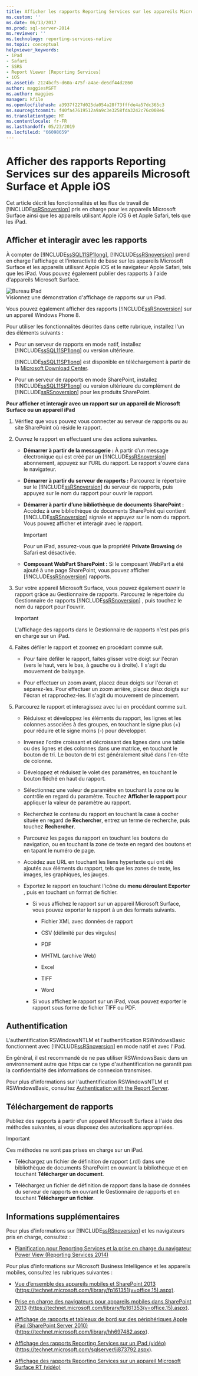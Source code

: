 ```yaml
---
title: Afficher les rapports Reporting Services sur les appareils Microsoft Surface et Apple iOS | Microsoft Docs
ms.custom: ''
ms.date: 06/13/2017
ms.prod: sql-server-2014
ms.reviewer: ''
ms.technology: reporting-services-native
ms.topic: conceptual
helpviewer_keywords:
- iPad
- Safari
- SSRS
- Report Viewer [Reporting Services]
- iOS
ms.assetid: 2124bcf5-d60a-475f-a4ae-de6df44d2860
author: maggiesMSFT
ms.author: maggies
manager: kfile
ms.openlocfilehash: a3937f227d025da054a28f73fffde4a57dc365c3
ms.sourcegitcommit: f40fa47619512a9a9c3e3258fda3242c76c008e6
ms.translationtype: MT
ms.contentlocale: fr-FR
ms.lasthandoff: 05/23/2019
ms.locfileid: "66098659"
---
```

# <a name="view-reporting-services-reports-on-microsoft-surface-devices-and--apple-ios-devices"></a>Afficher des rapports Reporting Services sur des appareils Microsoft Surface et Apple iOS
  Cet article décrit les fonctionnalités et les flux de travail de [!INCLUDE[ssRSnoversion](../includes/ssrsnoversion-md.md)] pris en charge pour les appareils Microsoft Surface ainsi que les appareils utilisant Apple iOS 6 et Apple Safari, tels que les iPad.  
  
## <a name="view-and-interact-with-reports"></a>Afficher et interagir avec les rapports  
 À compter de [!INCLUDE[ssSQL11SP1long](../includes/sssql11sp1long-md.md)], [!INCLUDE[ssRSnoversion](../includes/ssrsnoversion-md.md)] prend en charge l'affichage et l'interactivité de base sur les appareils Microsoft Surface et les appareils utilisant Apple iOS et le navigateur Apple Safari, tels que les iPad. Vous pouvez également publier des rapports à l'aide d'appareils Microsoft Surface.  
  
 ![Bureau IPad](media/videothumbnail.jpg "bureau IPad")  
Visionnez une démonstration d'affichage de rapports sur un iPad.  
  
 Vous pouvez également afficher des rapports [!INCLUDE[ssRSnoversion](../includes/ssrsnoversion-md.md)] sur un appareil Windows Phone 8.  
  
 Pour utiliser les fonctionnalités décrites dans cette rubrique, installez l'un des éléments suivants :  
  
-   Pour un serveur de rapports en mode natif, installez [!INCLUDE[ssSQL11SP1long](../includes/sssql11sp1long-md.md)] ou version ultérieure.  
  
     [!INCLUDE[ssSQL11SP1long](../includes/sssql11sp1long-md.md)] est disponible en téléchargement à partir de la [Microsoft Download Center](https://www.microsoft.com/download/details.aspx?id=35575).  
  
-   Pour un serveur de rapports en mode SharePoint, installez [!INCLUDE[ssSQL11SP1long](../includes/sssql11sp1long-md.md)] ou version ultérieure du complément de [!INCLUDE[ssRSnoversion](../includes/ssrsnoversion-md.md)] pour les produits SharePoint.  
  
 **Pour afficher et interagir avec un rapport sur un appareil de Microsoft Surface ou un appareil iPad**  
  
1.  Vérifiez que vous pouvez vous connecter au serveur de rapports ou au site SharePoint où réside le rapport.  
  
2.  Ouvrez le rapport en effectuant une des actions suivantes.  
  
    -   **Démarrer à partir de la messagerie :** À partir d’un message électronique qui est créé par un [!INCLUDE[ssRSnoversion](../includes/ssrsnoversion-md.md)] abonnement, appuyez sur l’URL du rapport. Le rapport s'ouvre dans le navigateur.  
  
    -   **Démarrer à partir du serveur de rapports :** Parcourez le répertoire sur le [!INCLUDE[ssRSnoversion](../includes/ssrsnoversion-md.md)] du serveur de rapports, puis appuyez sur le nom du rapport pour ouvrir le rapport.  
  
    -   **Démarrer à partir d’une bibliothèque de documents SharePoint :** Accédez à une bibliothèque de documents SharePoint qui contient [!INCLUDE[ssRSnoversion](../includes/ssrsnoversion-md.md)] signale et appuyez sur le nom du rapport. Vous pouvez afficher et interagir avec le rapport.  
  
        > [!IMPORTANT]  
        >  Pour un iPad, assurez-vous que la propriété **Private Browsing** de Safari est désactivée.  
  
    -   **Composant WebPart SharePoint :** Si le composant WebPart a été ajouté à une page SharePoint, vous pouvez afficher [!INCLUDE[ssRSnoversion](../includes/ssrsnoversion-md.md)] rapports.  
  
3.  Sur votre appareil Microsoft Surface, vous pouvez également ouvrir le rapport grâce au Gestionnaire de rapports. Parcourez le répertoire du Gestionnaire de rapports [!INCLUDE[ssRSnoversion](../includes/ssrsnoversion-md.md)] , puis touchez le nom du rapport pour l'ouvrir.  
  
    > [!IMPORTANT]  
    >  L'affichage des rapports dans le Gestionnaire de rapports n'est pas pris en charge sur un iPad.  
  
4.  Faites défiler le rapport et zoomez en procédant comme suit.  
  
    -   Pour faire défiler le rapport, faites glisser votre doigt sur l'écran (vers le haut, vers le bas, à gauche ou à droite). Il s'agit du mouvement de balayage.  
  
    -   Pour effectuer un zoom avant, placez deux doigts sur l'écran et séparez-les. Pour effectuer un zoom arrière, placez deux doigts sur l'écran et rapprochez-les. Il s'agit du mouvement de pincement.  
  
5.  Parcourez le rapport et interagissez avec lui en procédant comme suit.  
  
    -   Réduisez et développez les éléments du rapport, les lignes et les colonnes associées à des groupes, en touchant le signe plus (+) pour réduire et le signe moins (-) pour développer.  
  
    -   Inversez l'ordre croissant et décroissant des lignes dans une table ou des lignes et des colonnes dans une matrice, en touchant le bouton de tri. Le bouton de tri est généralement situé dans l'en-tête de colonne.  
  
    -   Développez et réduisez le volet des paramètres, en touchant le bouton fléché en haut du rapport.  
  
    -   Sélectionnez une valeur de paramètre en touchant la zone ou le contrôle en regard du paramètre. Touchez **Afficher le rapport** pour appliquer la valeur de paramètre au rapport.  
  
    -   Recherchez le contenu du rapport en touchant la case à cocher située en regard de **Rechercher**, entrez un terme de recherche, puis touchez **Rechercher**.  
  
    -   Parcourez les pages du rapport en touchant les boutons de navigation, ou en touchant la zone de texte en regard des boutons et en tapant le numéro de page.  
  
    -   Accédez aux URL en touchant les liens hypertexte qui ont été ajoutés aux éléments du rapport, tels que les zones de texte, les images, les graphiques, les jauges.  
  
    -   Exportez le rapport en touchant l'icône du **menu déroulant Exporter** , puis en touchant un format de fichier.  
  
        -   Si vous affichez le rapport sur un appareil Microsoft Surface, vous pouvez exporter le rapport à un des formats suivants.  
  
            -   Fichier XML avec données de rapport  
  
            -   CSV (délimité par des virgules)  
  
            -   PDF  
  
            -   MHTML (archive Web)  
  
            -   Excel  
  
            -   TIFF  
  
            -   Word  
  
        -   Si vous affichez le rapport sur un iPad, vous pouvez exporter le rapport sous forme de fichier TIFF ou PDF.  
  
## <a name="authentication"></a>Authentification  
 L'authentification RSWindowsNTLM et l'authentification RSWindowsBasic fonctionnent avec [!INCLUDE[ssRSnoversion](../includes/ssrsnoversion-md.md)] en mode natif et avec l'iPad.  
  
 En général, il est recommandé de ne pas utiliser RSWindowsBasic dans un environnement autre que https car ce type d'authentification ne garantit pas la confidentialité des informations de connexion transmises.  
  
 Pour plus d'informations sur l'authentification RSWindowsNTLM et RSWindowsBasic, consultez [Authentication with the Report Server](security/authentication-with-the-report-server.md).  
  
## <a name="uploading-reports"></a>Téléchargement de rapports  
 Publiez des rapports à partir d'un appareil Microsoft Surface à l'aide des méthodes suivantes, si vous disposez des autorisations appropriées.  
  
> [!IMPORTANT]  
>  Ces méthodes ne sont pas prises en charge sur un iPad.  
  
-   Téléchargez un fichier de définition de rapport (.rdl) dans une bibliothèque de documents SharePoint en ouvrant la bibliothèque et en touchant **Télécharger un document**.  
  
-   Téléchargez un fichier de définition de rapport dans la base de données du serveur de rapports en ouvrant le Gestionnaire de rapports et en touchant **Télécharger un fichier**.  
  
## <a name="additional-information"></a>Informations supplémentaires  
 Pour plus d'informations sur [!INCLUDE[ssRSnoversion](../includes/ssrsnoversion-md.md)] et les navigateurs pris en charge, consultez :  
  
-   [Planification pour Reporting Services et la prise en charge du navigateur Power View &#40;Reporting Services 2014&#41;](../../2014/reporting-services/browser-support-for-reporting-services-and-power-view.md)  
  
 Pour plus d'informations sur Microsoft Business Intelligence et les appareils mobiles, consultez les rubriques suivantes :  
  
-   [Vue d’ensemble des appareils mobiles et SharePoint 2013](https://technet.microsoft.com/library/fp161351\(v=office.15\).aspx) (https://technet.microsoft.com/library/fp161351(v=office.15).aspx).  
  
-   [Prise en charge des navigateurs pour appareils mobiles dans SharePoint 2013](https://technet.microsoft.com/library/fp161353\(v=office.15\).aspx) (https://technet.microsoft.com/library/fp161353(v=office.15).aspx).  
  
-   [Affichage de rapports et tableaux de bord sur des périphériques Apple iPad (SharePoint Server 2010)](https://technet.microsoft.com/library/hh697482.aspx) (https://technet.microsoft.com/library/hh697482.aspx).  
  
-   [Affichage des rapports Reporting Services sur un iPad (vidéo)](https://technet.microsoft.com/sqlserver/jj873792.aspx) (https://technet.microsoft.com/sqlserver/jj873792.aspx).  
  
-   [Affichage des rapports Reporting Services sur un appareil Microsoft Surface RT (vidéo)](https://technet.microsoft.com/sqlserver/dn146017)  
  
  
